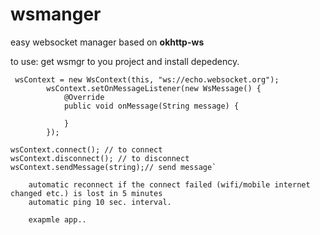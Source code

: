 # **wsmanger**
easy websocket manager based on **okhttp-ws**

to use:
 get wsmgr to you project and install depedency.
 
```
 wsContext = new WsContext(this, "ws://echo.websocket.org");
        wsContext.setOnMessageListener(new WsMessage() {
            @Override
            public void onMessage(String message) {
                
            }
        });
```
   
    wsContext.connect(); // to connect
    wsContext.disconnect(); // to disconnect
    wsContext.sendMessage(string);// send message`
   
        automatic reconnect if the connect failed (wifi/mobile internet changed etc.) is lost in 5 minutes
        automatic ping 10 sec. interval.
        
        exapmle app.. 
        